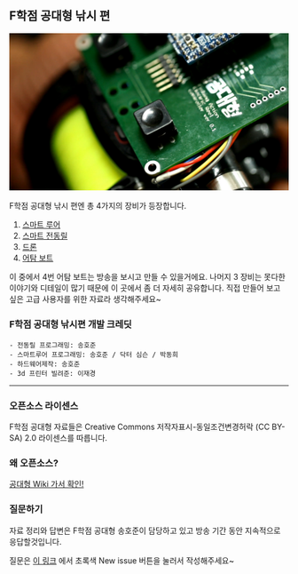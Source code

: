 ## F학점 공대형 낚시 편
![alt text](/ElectricReel/image/reel.jpg "reel")

F학점 공대형 낚시 편엔 총 4가지의 장비가 등장합니다.  

1. [스마트 루어](/SmartLure/)
2. [스마트 전동릴](/ElectricReel/)
3. [드론](/DroneRelease/)
4. [어탐 보트](/SmartRCBoat/)

이 중에서 4번 어탐 보트는 방송을 보시고 만들 수 있을거에요. 나머지 3 장비는 못다한 이야기와 디테일이 많기 때문에 이 곳에서 좀 더 자세히 공유합니다. 직접 만들어 보고 싶은 고급 사용자를 위한 자료라 생각해주세요~

### F학점 공대형 낚시편 개발 크레딧
```
- 전동릴 프로그래밍: 송호준
- 스마트루어 프로그래밍: 송호준 / 닥터 심슨 / 박동희
- 하드웨어제작: 송호준
- 3d 프린터 빌려준: 이재경
```

---

### 오픈소스 라이센스
F학점 공대형 자료들은 Creative Commons 저작자표시-동일조건변경허락 (CC BY-SA) 2.0 라이센스를 따릅니다.  

### 왜 오픈소스?
[공대형 Wiki 가서 확인!](https://github.com/gradefree-eng/Fishing/wiki/F%ED%95%99%EC%A0%90-%EA%B3%B5%EB%8C%80%ED%98%95-%EC%9C%84%ED%82%A4)

### 질문하기
자료 정리와 답변은 F학점 공대형 송호준이 담당하고 있고 방송 기간 동안 지속적으로 응답할것입니다.

질문은 [이 링크](https://github.com/gradefree-eng/Fishing/issues)
에서 초록색 New issue 버튼을 눌러서 작성해주세요~
